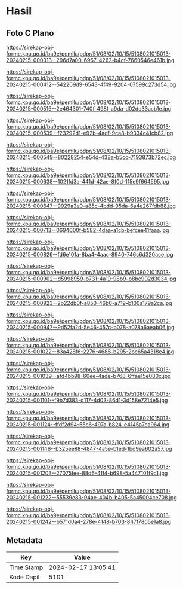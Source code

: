 # Hasil

## Foto C Plano

https://sirekap-obj-formc.kpu.go.id/ba9e/pemilu/pdpr/51/08/02/10/15/5108021015013-20240215-000313--296d7a00-6967-4262-b4cf-7660546e461b.jpg

https://sirekap-obj-formc.kpu.go.id/ba9e/pemilu/pdpr/51/08/02/10/15/5108021015013-20240215-000412--542209d9-6543-4f49-9204-07599c273d54.jpg

https://sirekap-obj-formc.kpu.go.id/ba9e/pemilu/pdpr/51/08/02/10/15/5108021015013-20240215-000516--2e464301-740f-498f-a9da-d02dc33acb1e.jpg

https://sirekap-obj-formc.kpu.go.id/ba9e/pemilu/pdpr/51/08/02/10/15/5108021015013-20240215-000539--f23292d1-e92b-4adf-9ca8-b9334c41cb82.jpg

https://sirekap-obj-formc.kpu.go.id/ba9e/pemilu/pdpr/51/08/02/10/15/5108021015013-20240215-000549--80228254-e54d-438a-b5cc-7193873b72ec.jpg

https://sirekap-obj-formc.kpu.go.id/ba9e/pemilu/pdpr/51/08/02/10/15/5108021015013-20240215-000638--1021fd3a-441d-42ae-8f0d-115e9f664595.jpg

https://sirekap-obj-formc.kpu.go.id/ba9e/pemilu/pdpr/51/08/02/10/15/5108021015013-20240215-000647--9929a3e0-a85c-4bdd-95da-6a4e267fdb88.jpg

https://sirekap-obj-formc.kpu.go.id/ba9e/pemilu/pdpr/51/08/02/10/15/5108021015013-20240215-000713--0694000f-b582-4daa-a1cb-befcee41faaa.jpg

https://sirekap-obj-formc.kpu.go.id/ba9e/pemilu/pdpr/51/08/02/10/15/5108021015013-20240215-000829--fd6e101a-8ba4-4aac-8940-746c6d320ace.jpg

https://sirekap-obj-formc.kpu.go.id/ba9e/pemilu/pdpr/51/08/02/10/15/5108021015013-20240215-000902--d5998959-b731-4a19-98b9-b8be902d3034.jpg

https://sirekap-obj-formc.kpu.go.id/ba9e/pemilu/pdpr/51/08/02/10/15/5108021015013-20240215-000923--2b22db0f-a850-46b0-a719-b100a179a2ca.jpg

https://sirekap-obj-formc.kpu.go.id/ba9e/pemilu/pdpr/51/08/02/10/15/5108021015013-20240215-000947--9d52fa2d-5e46-457c-b078-a078a6aeab06.jpg

https://sirekap-obj-formc.kpu.go.id/ba9e/pemilu/pdpr/51/08/02/10/15/5108021015013-20240215-001022--83a428f6-2276-4688-b295-2bc65a4318e4.jpg

https://sirekap-obj-formc.kpu.go.id/ba9e/pemilu/pdpr/51/08/02/10/15/5108021015013-20240215-001039--afd4bb98-60ee-4ade-b768-6ffae15e080c.jpg

https://sirekap-obj-formc.kpu.go.id/ba9e/pemilu/pdpr/51/08/02/10/15/5108021015013-20240215-001101--f9b7d383-d117-4d03-86d1-3d158e7214e5.jpg

https://sirekap-obj-formc.kpu.go.id/ba9e/pemilu/pdpr/51/08/02/10/15/5108021015013-20240215-001124--ffdf2d94-55c6-497a-b824-e4145a7ca964.jpg

https://sirekap-obj-formc.kpu.go.id/ba9e/pemilu/pdpr/51/08/02/10/15/5108021015013-20240215-001146--b325ee88-4847-4a5e-b1ed-1bd9ea602a57.jpg

https://sirekap-obj-formc.kpu.go.id/ba9e/pemilu/pdpr/51/08/02/10/15/5108021015013-20240215-001203--27075fee-88d6-41f4-b698-5a447101f9c1.jpg

https://sirekap-obj-formc.kpu.go.id/ba9e/pemilu/pdpr/51/08/02/10/15/5108021015013-20240215-001222--55539e83-94ae-404b-b405-5a45004ce708.jpg

https://sirekap-obj-formc.kpu.go.id/ba9e/pemilu/pdpr/51/08/02/10/15/5108021015013-20240215-001242--b571d0a4-278e-4148-b703-847f78d5e1a8.jpg


## Metadata

| Key        | Value               |
| ---------- | ------------------- |
| Time Stamp | 2024-02-17 13:05:41 |
| Kode Dapil | 5101                |



